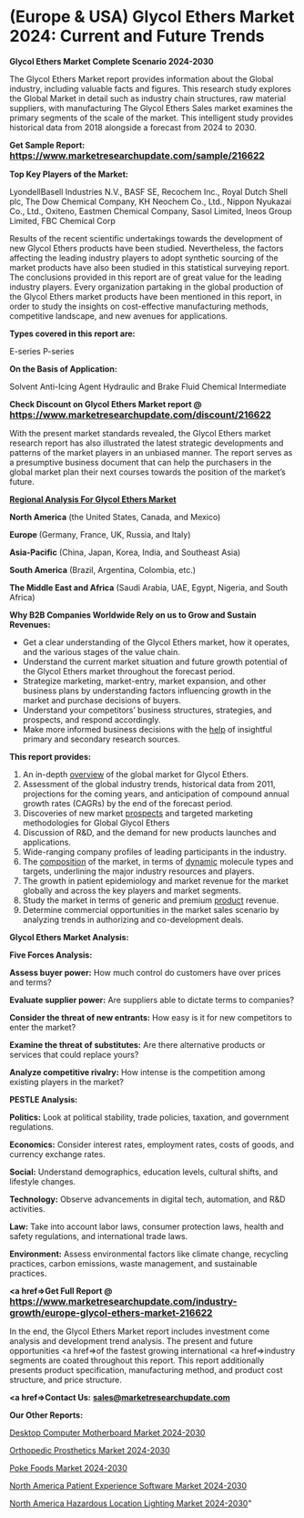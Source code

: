 # (Europe & USA) Glycol Ethers Market 2024: Current and Future Trends

<strong>Glycol Ethers Market Complete Scenario 2024-2030</strong>

The Glycol Ethers Market report provides information about the Global industry, including valuable facts and figures. This research study explores the Global Market in detail such as industry chain structures, raw material suppliers, with manufacturing The Glycol Ethers Sales market examines the primary segments of the scale of the market. This intelligent study provides historical data from 2018 alongside a forecast from 2024 to 2030.

<strong>Get Sample Report: <a href=https://www.marketresearchupdate.com/sample/216622><font size=3 color=#0000ff>https://www.marketresearchupdate.com/sample/216622</font></a></strong>

<strong>Top Key Players of the Market:</strong>

LyondellBasell Industries N.V., BASF SE, Recochem Inc., Royal Dutch Shell plc, The Dow Chemical Company, KH Neochem Co., Ltd., Nippon Nyukazai Co., Ltd., Oxiteno, Eastmen Chemical Company, Sasol Limited, Ineos Group Limited, FBC Chemical Corp

Results of the recent scientific undertakings towards the development of new Glycol Ethers products have been studied. Nevertheless, the factors affecting the leading industry players to adopt synthetic sourcing of the market products have also been studied in this statistical surveying report. The conclusions provided in this report are of great value for the leading industry players. Every organization partaking in the global production of the Glycol Ethers market products have been mentioned in this report, in order to study the insights on cost-effective manufacturing methods, competitive landscape, and new avenues for applications.

<strong>Types covered in this report are: </strong>

E-series
P-series

<strong>On the Basis of Application:</strong>

Solvent
Anti-Icing Agent
Hydraulic and Brake Fluid
Chemical Intermediate

<strong>Check Discount on Glycol Ethers Market report @ <a href=https://www.marketresearchupdate.com/discount/216622><font size=3 color=#0000ff>https://www.marketresearchupdate.com/discount/216622</font></a></strong>

With the present market standards revealed, the Glycol Ethers market research report has also illustrated the latest strategic developments and patterns of the market players in an unbiased manner. The report serves as a presumptive business document that can help the purchasers in the global market plan their next courses towards the position of the market’s future.

<strong><u><b>Regional Analysis For Glycol Ethers Market</b></u></strong>

<strong><b>North America</b></strong> (the United States, Canada, and Mexico)

<strong><b>Europe </b></strong>(Germany, France, UK, Russia, and Italy)

<strong><b>Asia-Pacific</b></strong> (China, Japan, Korea, India, and Southeast Asia)

<strong><b>South America</b></strong> (Brazil, Argentina, Colombia, etc.)

<strong><b>The Middle East and Africa</b></strong> (Saudi Arabia, UAE, Egypt, Nigeria, and South Africa)

<strong>Why B2B Companies Worldwide Rely on us to Grow and Sustain Revenues:</strong>
<ul>
  <li>Get a clear understanding of the Glycol Ethers market, how it operates, and the various stages of the value chain.</li>
  <li>Understand the current market situation and future growth potential of the Glycol Ethers market throughout the forecast period.</li>
  <li>Strategize marketing, market-entry, market expansion, and other business plans by understanding factors influencing growth in the market and purchase decisions of buyers.</li>
  <li>Understand your competitors’ business structures, strategies, and prospects, and respond accordingly.</li>
  <li>Make more informed business decisions with the <a href=ASDF991299>help</a> of insightful primary and secondary research sources.</li>
</ul>
<strong>This report provides:</strong>
<ol>
  <li>An in-depth <a href=>overview</a> of the global market for Glycol Ethers.</li>
  <li>Assessment of the global industry trends, historical data from 2011, projections for the coming years, and anticipation of compound annual growth rates (CAGRs) by the end of the forecast period.</li>
  <li>Discoveries of new market <a href=>prospects</a> and targeted marketing methodologies for Global Glycol Ethers</li>
  <li>Discussion of R&amp;D, and the demand for new products launches and applications.</li>
  <li>Wide-ranging company profiles of leading participants in the industry.</li>
  <li>The <a href=ASDF881288>composition</a> of the market, in terms of <a href=>dynamic</a> molecule types and targets, underlining the major industry resources and players.</li>
  <li>The growth in patient epidemiology and market revenue for the market globally and across the key players and market segments.</li>
  <li>Study the market in terms of generic and premium <a href=>product</a> revenue.</li>
  <li>Determine commercial opportunities in the market sales scenario by analyzing trends in authorizing and co-development deals.</li>
</ol>

<strong>Glycol Ethers Market Analysis:</strong>

<strong>Five Forces Analysis:</strong>

<strong>Assess buyer power:</strong> How much control do customers have over prices and terms?

<strong>Evaluate supplier power:</strong> Are suppliers able to dictate terms to companies?

<strong>Consider the threat of new entrants:</strong> How easy is it for new competitors to enter the market?

<strong>Examine the threat of substitutes:</strong> Are there alternative products or services that could replace yours?

<strong>Analyze competitive rivalry:</strong> How intense is the competition among existing players in the market?

<strong>PESTLE Analysis:</strong>

<strong>Politics:</strong> Look at political stability, trade policies, taxation, and government regulations.

<strong>Economics:</strong> Consider interest rates, employment rates, costs of goods, and currency exchange rates.

<strong>Social:</strong> Understand demographics, education levels, cultural shifts, and lifestyle changes.

<strong>Technology:</strong> Observe advancements in digital tech, automation, and R&D activities.

<strong>Law:</strong> Take into account labor laws, consumer protection laws, health and safety regulations, and international trade laws.

<strong>Environment:</strong> Assess environmental factors like climate change, recycling practices, carbon emissions, waste management, and sustainable practices.

<strong><a href=>Get Full Report</a> @ <a href=https://www.marketresearchupdate.com/industry-growth/europe-glycol-ethers-market-216622><font size=3 color=#0000ff>https://www.marketresearchupdate.com/industry-growth/europe-glycol-ethers-market-216622</font></a></strong>

In the end, the Glycol Ethers Market report includes investment come analysis and development trend analysis. The present and future opportunities <a href=>of</a> the fastest growing international <a href=>industry</a> segments are coated throughout this report. This report additionally presents product specification, manufacturing method, and product cost structure, and price structure.

<strong><a href=><strong>Contact Us:</strong></a></strong>
<strong>sales@marketresearchupdate.com</strong>

<strong>Our Other Reports:</strong>

<a href=https://www.linkedin.com/pulse/desktop-computer-motherboard-market-size-share>Desktop Computer Motherboard Market 2024-2030</a>

<a href=https://www.linkedin.com/pulse/orthopedic-prosthetics-market-size-share-outlook>Orthopedic Prosthetics Market 2024-2030</a>

<a href=https://www.linkedin.com/pulse/poke-foods-market-size-emerging-trends-consumption>Poke Foods Market 2024-2030</a>

<a href=https://www.linkedin.com/pulse/north-america-patient-experience-software-market-1xhuf/>North America Patient Experience Software Market 2024-2030</a>

<a href=https://www.linkedin.com/pulse/north-america-hazardous-location-lighting-market-2023-jdd9c/>North America Hazardous Location Lighting Market 2024-2030</a>"
